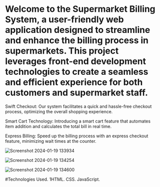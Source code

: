 
# Welcome to the Supermarket Billing System, a user-friendly web application designed to streamline and enhance the billing process in supermarkets. This project leverages front-end development technologies to create a seamless and efficient experience for both customers and supermarket staff.

Swift Checkout: Our system facilitates a quick and hassle-free checkout process, optimizing the overall shopping experience.

Smart Cart Technology: Introducing a smart cart feature that automates item addition and calculates the total bill in real time.

Express Billing: Speed up the billing process with an express checkout feature, minimizing wait times at the counter.


![Screenshot 2024-01-19 133934](https://github.com/likithkumar03/SmartRetailBilling/assets/99890928/290622a9-515a-4fea-8821-43afb4116059)


![Screenshot 2024-01-19 134254](https://github.com/likithkumar03/SmartRetailBilling/assets/99890928/4c9ae3a6-e874-4c1e-b231-cd8f22a80e9c)

![Screenshot 2024-01-19 134600](https://github.com/likithkumar03/SmartRetailBilling/assets/99890928/e20d9d86-6bca-4d27-a120-95418cddc78d)


#Technologies Used.
 1HTML.
 CSS.
 JavaScript.





